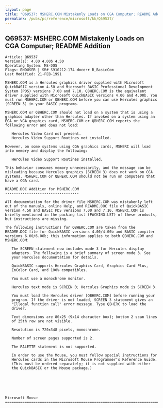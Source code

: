 ```yaml
---
layout: page
title: "Q69537: MSHERC.COM Mistakenly Loads on CGA Computer; README Addition"
permalink: /pubs/pc/reference/microsoft/kb/Q69537/
---
```


## Q69537: MSHERC.COM Mistakenly Loads on CGA Computer; README Addition

	Article: Q69537
	Version(s): 4.00 4.00b 4.50
	Operating System: MS-DOS
	Flags: ENDUSER | SR# S910212-174 docerr B_BasicCom
	Last Modified: 21-FEB-1991
	
	MSHERC.COM is a Hercules graphics driver supplied with Microsoft
	QuickBASIC version 4.50 and Microsoft BASIC Professional Development
	System (PDS) versions 7.00 and 7.10. QBHERC.COM is the equivalent
	driver supplied with Microsoft QuickBASIC versions 4.00 and 4.00b. You
	must run MSHERC.COM or QBHERC.COM before you can use Hercules graphics
	(SCREEN 3) in your BASIC programs.
	
	MSHERC.COM or QBHERC.COM should not load on a system that is using a
	graphics adapter other than Hercules. If invoked on a system using an
	EGA or VGA graphics card, MSHERC.COM or QBHERC.COM reports the
	following error and does not load:
	
	   Hercules Video Card not present.
	   Hercules Video Support Routines not installed.
	
	However, on some systems using CGA graphics cards, MSHERC will load
	into memory and display the following:
	
	   Hercules Video Support Routines installed.
	
	This behavior consumes memory unnecessarily, and the message can be
	misleading because Hercules graphics (SCREEN 3) does not work on CGA
	systems. MSHERC.COM or QBHERC.COM should not be run on computers that
	have a CGA card.
	
	README.DOC Addition for MSHERC.COM
	----------------------------------
	
	All documentation for the driver file MSHERC.COM was mistakenly left
	out of the manuals, online Help, and README.DOC file of QuickBASIC
	version 4.50 and BASIC PDS versions 7.00 and 7.10. MSHERC.COM is
	briefly mentioned in the packing list (PACKING.LST) of these products,
	but instructions are missing.
	
	The following instructions for QBHERC.COM are taken from the
	README.DOC file for QuickBASIC versions 4.00/4.00b and BASIC compiler
	versions 6.00/6.00b; this information applies to both QBHERC.COM and
	MSHERC.COM:
	
	   The SCREEN statement now includes mode 3 for Hercules display
	   adapters. The following is a brief summary of screen mode 3. See
	   your Hercules documentation for details.
	
	   QuickBASIC supports Hercules Graphics Card, Graphics Card Plus,
	   InColor Card, and 100% compatibles.
	
	   You must use a monochrome monitor.
	
	   Hercules text mode is SCREEN 0; Hercules Graphics mode is SCREEN 3.
	
	   You must load the Hercules driver (QBHERC.COM) before running your
	   program. If the driver is not loaded, SCREEN 3 statement gives an
	   "Illegal function call" error message. Type QBHERC to load the
	   driver.
	
	   Text dimensions are 80x25 (9x14 character box); bottom 2 scan lines
	   of 25th row are not visible.
	
	   Resolution is 720x348 pixels, monochrome.
	
	   Number of screen pages supported is 2.
	
	   The PALETTE statement is not supported.
	
	   In order to use the Mouse, you must follow special instructions for
	   Hercules cards in the Microsoft Mouse Programmer's Reference Guide.
	   (This must be ordered separately; it is not supplied with either
	   the QuickBASIC or the Mouse package.)
	
	
	
	
	
	
	Microsoft Mouse
	=============================================================================
